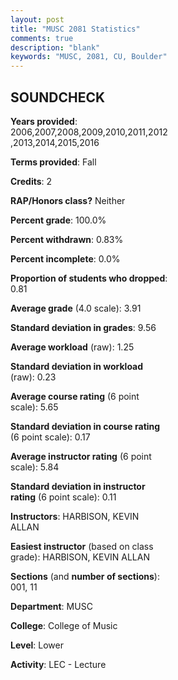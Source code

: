 ```yaml
---
layout: post
title: "MUSC 2081 Statistics"
comments: true
description: "blank"
keywords: "MUSC, 2081, CU, Boulder"
--- 
```

<head>
<script src="https://ajax.googleapis.com/ajax/libs/jquery/2.1.3/jquery.min.js"></script>
<script src="https://dl.dropboxusercontent.com/s/pc42nxpaw1ea4o9/highcharts.js?dl=0"></script>
<!-- <script src="../assets/js/highcharts.js"></script> -->
<style type="text/css">@font-face {
	font-family: "Bebas Neue";
	src: url(https://www.filehosting.org/file/details/544349/BebasNeue%20Regular.otf) format("opentype");
	}
	h1.Bebas { 
		font-family: "Bebas Neue", Verdana, Tahoma;
	}
</style>
</head>
<body>
	<div id="container" style="float: right; width: 45%; height: 88%; margin-left: 2.5%; margin-right: 2.5%;"></div>
	<script language="JavaScript">
		$(document).ready(function() {
		var chart = {type: 'column'};
		var title = {text: 'Grade Distribution'};
		var xAxis = {categories: ['A','B','C','D','F'],crosshair: true};
		var yAxis = {min: 0,title: {text: 'Percentage'}};
		var tooltip = {headerFormat: '<center><b><span style="font-size:20px">{point.key}</span></b></center>',
		               pointFormat: '<td style="padding:0"><b>{point.y:.1f}%</b></td>',
		               footerFormat: '</table>',shared: true,useHTML: true};
		var plotOptions = {column: {pointPadding: 0.0,borderWidth: 0}};  
		var credits = {enabled: false};var series= [{name: 'Percent',data: [93.5,6.5,0.0,0.0,0.0,]}];
		var json = {};
		json.chart = chart;
		json.title = title;
		json.tooltip = tooltip;
		json.xAxis = xAxis;
		json.yAxis = yAxis;  
		json.series = series;
		json.plotOptions = plotOptions;  
		json.credits = credits;
		$('#container').highcharts(json);
	});
	</script>
</body>
			   
## SOUNDCHECK

**Years provided**: 2006,2007,2008,2009,2010,2011,2012,2013,2014,2015,2016

**Terms provided**: Fall

**Credits**: 2

**RAP/Honors class?** Neither

**Percent grade**: 100.0%

**Percent withdrawn**: 0.83%

**Percent incomplete**: 0.0%

**Proportion of students who dropped**: 0.81

**Average grade** (4.0 scale): 3.91

**Standard deviation in grades**: 9.56

**Average workload** (raw): 1.25

**Standard deviation in workload** (raw): 0.23

**Average course rating** (6 point scale): 5.65

**Standard deviation in course rating** (6 point scale): 0.17

**Average instructor rating** (6 point scale): 5.84

**Standard deviation in instructor rating** (6 point scale): 0.11

**Instructors**: HARBISON, KEVIN ALLAN

**Easiest instructor** (based on class grade): HARBISON, KEVIN ALLAN

**Sections** (and **number of sections**): 001, 11

**Department**: MUSC

**College**: College of Music

**Level**: Lower

**Activity**: LEC - Lecture
